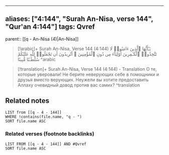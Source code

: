 
---
aliases: ["4:144", "Surah An-Nisa, verse 144", "Qur'an 4:144"]
tags: Qvref
---

parent:: [[q - An-Nisa (4)|An-Nisa]]

> [!arabic]+ Surah An-Nisa, Verse 144 (4:144)
> <span class="quran-arabic">يَـٰٓأَيُّهَا ٱلَّذِينَ ءَامَنُوا۟ لَا تَتَّخِذُوا۟ ٱلْكَـٰفِرِينَ أَوْلِيَآءَ مِن دُونِ ٱلْمُؤْمِنِينَ ۚ أَتُرِيدُونَ أَن تَجْعَلُوا۟ لِلَّهِ عَلَيْكُمْ سُلْطَـٰنًا مُّبِينًا</span>
^arabic

> [!translation]+ Surah An-Nisa, Verse 144 (4:144) - Translation
> О те, которые уверовали! Не берите неверующих себе в помощники и друзья вместо верующих. Неужели вы хотите предоставить Аллаху очевидный довод против вас самих?
^translation



## Related notes
```dataview
LIST from [[q - 4 - 144]]
WHERE !contains(file.name, "q - ")
SORT file.name ASC
```

### Related verses (footnote backlinks)
```dataview
LIST FROM [[q - 4 - 144]] AND #Qvref
SORT file.name ASC
```

